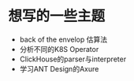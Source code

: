# 想写的一些主题

* back of the envelop 估算法
* 分析不同的K8S Operator
* ClickHouse的parser与interpreter
* 学习ANT Design的Axure